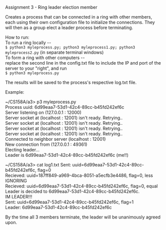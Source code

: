 Assignment 3 - Ring leader election member

Creates a process that can be connected in a ring with other members, each using their own configuration file to initialize the connections. They will then as a group elect a leader process before terminating.

How to run:  
To run a ring locally --  
```$ python3 myleprocess.py; python3 myleprocess1.py; python3 myleprocess2.py``` (in separate terminal windows)  
To form a ring with other computers --  
replace the second line in the config.txt file to include the IP and port of the server to your "right", and run  
```$ python3 myleprocess.py```

The results will be saved to the process's respective log.txt file.

Example:  

~/CS158A/a3> p3 myleprocess.py  
Process uuid: 6d99eaa7-53d1-42c4-89cc-b45fd242ef6c  
Server listening on (127.0.0.1 : 12000)  
Server socket at (localhost : 12001) isn't ready. Retrying..  
Server socket at (localhost : 12001) isn't ready. Retrying..  
Server socket at (localhost : 12001) isn't ready. Retrying..  
Server socket at (localhost : 12001) isn't ready. Retrying..  
Connected to neighbor server (localhost : 12001)  
New connection from (127.0.0.1 : 49361)  
Electing leader...  
Leader is 6d99eaa7-53d1-42c4-89cc-b45fd242ef6c (me!!)  

~/CS158A/a3> cat log1.txt 
Sent: uuid=6d99eaa7-53d1-42c4-89cc-b45fd242ef6c, flag=0  
Recieved: uuid=187ff849-a969-4bca-8051-a5ecfb3e4486, flag=0, less  
IGNORING  
Recieved: uuid=6d99eaa7-53d1-42c4-89cc-b45fd242ef6c, flag=0, equal  
Leader is decided to 6d99eaa7-53d1-42c4-89cc-b45fd242ef6c.  
IM LEADER!!!  
Sent: uuid=6d99eaa7-53d1-42c4-89cc-b45fd242ef6c, flag=1  
Leader: 6d99eaa7-53d1-42c4-89cc-b45fd242ef6c  

By the time all 3 members terminate, the leader will be unanimously agreed upon.

